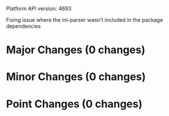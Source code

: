 Platform API version: 4693


Fixing issue where the ini-parser wasn't included in the package dependencies

# Major Changes (0 changes)


# Minor Changes (0 changes)


# Point Changes (0 changes)
